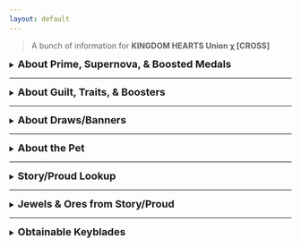 ```yaml
---
layout: default
---
```


>A bunch of information for **KINGDOM HEARTS Union χ [CROSS]**

<details><summary><strong><font size="4">About Prime, Supernova, & Boosted Medals</font></strong></summary>
  <p />
  text
</details>
<hr />
<details><summary><strong><font size="4">About Guilt, Traits, & Boosters</font></strong></summary>
  
  ### Traits
  When you fuse a Medal onto another Medal that is the exact same, regardless of rarity, you will gain a Trait. A Trait can provide multiple buffs to your medals.
  Available Traits: 
  
  - Affects your Keyblade
  
| Trait | Description |
|----|---|
| Max Gauges +2 | Raises your Gauges by 2 |
| Max HP +800 | Raises the player's HP cap by 800 |
| Poison Resist 20% | Lowers the odds of being put to poisoned by 20% |
| Paralysis Resist 20% | Lowers the odds of being put to paralyzed by 20% |
| Sleep Resist 20% | Lowers the odds of being put to sleep by 20% |
  
  - Affects only the medal
  
  | Trait | Description |
|----|---|
 | Ground Enemy DEF -60% | Lowers defense of ground enemies by 60% |
 | Aerial Enemy DEF -60% | Lowers defense of aerial enemies by 60% |
 | Damage in Raids +40% | Raises damage dealt against Raid Bosses by 40% |
 | Extra Attack: 40% Power | Deals another attack with 40% the medals power |
 | STR +1000 | Raises strength by 1,000 |
 | DEF +2000 | Raises defense by 2,000 |
  
</details>
<hr />
<details><summary><strong><font size="4">About Draws/Banners</font></strong></summary>
  
</details>
<hr />
<details><summary><strong><font size="4">About the Pet</font></strong></summary>
  In Version 2.3.1, we received an update that included a Pet System, a little fluffy companion that you can take on your adventures.
  If you're a newcomer, you can receive your own Pet when you complete Story Quest 14.
  
  With a Pet at yor disposal, you can equip an aditional medal in the "Pet/Spirit Slot", and have Tricks that'll help you out, like Steal, which will increase the dropped amount of items when defeating an enemy.
  You can also name your pet, dress it up, and even combine different species to create abominations.
  
  To change your pets name, tap on the "Name" button.
  
  ### Equiping Another Medal
  When editing your keyblade, press the "Spirit" button at the top to add a 6th medal to your keyblade
  <img src="https://cache.sqex-bridge.jp/img/opTYNuhAv" />
  
  ### Tricks & Costumes
  To access the Pet Menu, tap on your pets icon to the left of your avatar.
  <img src="https://cache.sqex-bridge.jp/img/op6SNWDYc" />
  
  To dress up your pet, tap on the "Outfits" button.
  In here, you can customize your pet to whatever you want.
  <img src="https://cache.sqex-bridge.jp/img/opTRNDcOi" />
  
  To level up your pet, tap on the "Gear" button, and press "Optimize". Keep doing this everytime you get a new medal.
  Your Pet's rank is determined by the total points of the 6 Medals equipped on this screen. 
  When your Pet's rank increases, their damage multiplier (for your 6th slot Medal) will increase and they will also learn a new Trick!
  Medals that have traits give better points than ones without.
  <img src="https://cache.sqex-bridge.jp/img/opTCNPbXJ" />
  
  Your Pet's Tricks will activate in battle after fulfilling certain conditions. These abilities are super helpful, as your Pet will come to your aid and help you in different ways! 
You can confirm your Pet's Tricks on the Main Pet Screen by tapping the Tricks button.

The Medals you use to increase your Pet's rank will not be deleted or used up, so feel free to change them up as you wish. 
  
  List of Tricks:
  - [Rank 2] **Steal I** (Obtains dropped items x2. Has a 50% trigger rate when an enemy drops an item. 1 charge per battle)
  - [Rank 3] **Blast I** (Deals 10,000 damage if an enemy is below 10,000 HP. 1 charge per battle)
  - [Rank 4] **Esuna I** (Cures your status ailments when affected. The statuses are Sleep, Paralysis & Poison)
  - [Rank 5] **HP Recovery I** (Basically Second Chance, which means you'll resurrect if you die. Can be combined with Second Chance, for a total of 2 revives)
  - [Rank 6] **Steal II** (Obtains dropped items x3. Has a 50% trigger rate when an enemy drops an item. 1 charge per battle)
  - [Rank 7] **Poison Boost I** (Deals more poisoned damage to poisoned targets)
  - [Rank 7] **Paralysis Boost I** (Useless?)
  - [Rank 7] **Sleep Boost I** (Keeps targets that are asleep for 3 hits. 2 charges per battle)
  - [Rank 8] **Blast II** (Deals 30,000 damage if an enemy is below 30,000 HP. 1 charge per battle)
  - [Rank 9] **P Attack Boost I** (Raises your Power STR by 1 tier for 1 turn when P-Str is raised. Ignores the max limit. 1 charge per turn)
  - [Rank 9] **S Attack Boost I** (Raises your Speed STR by 1 tier for 1 turn when S-Str is raised. Ignores the max limit. 1 charge per turn)
  - [Rank 9] **M Attack Boost I** (Raises your Magic STR by 1 tier for 1 turn when M-Str is raised. Ignores the max limit. 1 charge per turn)
  - [Rank 10] **Steal III** (Obtains dropped items x4. Has a 50% trigger rate when an enemy drops an item. 1 charge per battle)
  - [Rank 11] **Combo I** (Deals 40% more damage. Has a 25% trigger rate. 6 charges per battle
</details>
<hr />
<details><summary><strong><font size="4">Story/Proud Lookup</font></strong></summary>
  This is a Story/Proud quest lookup, that'll tell you everything you need to know about the quest.
  I still need to do some major edits, This'll be available soontm
</details>
<hr />
<details><summary><strong><font size="4">Jewels & Ores from Story/Proud</font></strong></summary>
  
  ## Story Mode
  <details><summary><strong>Jewels</strong></summary>
  
  ### Data Download (Quest 6)

<img src="../images/Jewel_KHUX.png" width="30" height="30" /> **2,000** Jewels

### Quest 7

<img src="../images/Jewel_KHUX.png" width="30" height="30" /> **1,000** Jewels

<img src="../images/Jewel_KHUX.png" width="30" height="30" /> Total: **3,000**

### Quest 10-50

<img src="../images/Jewel_KHUX.png" width="30" height="30" /> **300** every 5 quests

<img src="../images/Jewel_KHUX.png" width="30" height="30" /> **2,700** altogether

<img src="../images/Jewel_KHUX.png" width="30" height="30" /> Total: **5,700**

### Quest 55-525

<img src="../images/Jewel_KHUX.png" width="30" height="30" /> **150** every 5 quests

<img src="../images/Jewel_KHUX.png" width="30" height="30" /> **14,250** altogether

<img src="../images/Jewel_KHUX.png" width="30" height="30" /> Total: **19,950**

### Quest 530-825

<img src="../images/Jewel_KHUX.png" width="30" height="30" /> **250** every 5 quests

<img src="../images/Jewel_KHUX.png" width="30" height="30" /> **9,500** altogether (excluding irregulars)

<img src="../images/Jewel_KHUX.png" width="30" height="30" /> Total: **28,950**

NOTE: 755 doesn't give jewels

### Irregular Quests after 660

- 664, 667, 672, 674, 709, 712, 719, 722, 732, 734, 754, 757, 777, 784, 787, 794, 797, 802, 807, 812, 814, 824

<img src="../images/Jewel_KHUX.png" width="30" height="30" /> **250** per quest

<img src="../images/Jewel_KHUX.png" width="30" height="30" /> **6,000** altogether

<img src="../images/Jewel_KHUX.png" width="30" height="30" /> Total: **34,700**

</details>

<details><summary><strong>Ores</strong></summary>

### Electrum Ore (Quest 1-300)

- You need Electrum Ore to level up Sleeping Lion, Counterpoint, and Fenrir.
- You only need 100 Electrum Ore to level up each keyblade above to 25+

<img src="../images/Electrum_Ore_KHUX.png" width="30" height="30" /> **1 Electrum Ore** per quest, total of **300 Electrum Ore**

</details>
<hr />

## Proud Mode

<details><summary><strong>Proud+ Jewels</strong></summary>

<img src="../images/Jewel_KHUX.png" width="30" height="30" /> **30** per quest

<img src="../images/Jewel_KHUX.png" width="30" height="30" /> **480** per event

<img src="../images/Jewel_KHUX.png" width="30" height="30" /> **1,440** altogether

</details>

<details><summary><strong>Jewels</strong></summary>

### Quest 5-750

<img src="../images/Jewel_KHUX.png" width="30" height="30" /> **150** per quest

<img src="../images/Jewel_KHUX.png" width="30" height="30" /> **22,500** altogether

</details>

<details><summary><strong>Ores</strong></summary>
  
  ### Dark Matter
- You need Dark Matter to level up Darkgnaw, Missing Ache, Diamond Dust
- You only need 100 Dark Matter to level up each keyblade above to 25+

- You get 2 Dark Matter from every quest as 2 objectives (e.g, Dark Matter, Avatar Coins, Dark Matter)

<img src="../images/Dark_Matter_KHUX.png" width="30" height="30" />Quest 326-450: **250 Dark Matter**

<img src="../images/Dark_Matter_KHUX.png" width="30" height="30" />Quest 476-500: **50 Dark Matter**

</details>

<details><summary><strong>Elemental Gems</strong></summary>

<img src="../images/Power_Gem_KHUX.png" width="30" height="30" />Quest 505-670, 695, 720: **14 Power Gems**

<img src="../images/Speed_Gem_KHUX.png" width="30" height="30" />Quest 510-675, 700, 725: **14 Speed Gems**

<img src="../images/Magic_Gem_KHUX.png" width="30" height="30" />Quest 515-680, 705: **13 Magic Gems**

<img src="../images/Sun_Gem_KHUX.png" width="30" height="30" />Quest 685, 710: **2 Sun Gems**

<img src="../images/Moon_Gem_KHUX.png" width="30" height="30" />Quest 690, 715: **2 Moon Gems**

</details>

</details>

<hr />

<details><summary><strong><font size="4">Obtainable Keyblades</font></strong></summary>
  
## Story Mode

<img src="./images/starlight icon.png" width="30" height="30" /> Starlight is obtained from the **start of your adventure**

<img src="./images/treasure trove icon.png" width="30" height="30" /> Treasure Trove is obtained from **Story Quest 14**

<img src="./images/lady luck icon.png" width="30" height="30" /> Lady Luck is obtained from **Story Quest 24**

<img src="./images/three wishes icon.png" width="30" height="30" /> Three Wishes is obtained from **Story Quest 34**

<img src="./images/olympia icon.png" width="30" height="30" /> Olympia is obtained from **Story Quest 130**

<img src="./images/divine rose icon.png" width="30" height="30" /> Divine Rose is obtained from **Story Quest 433**

<img src="./images/som icon.png" width="30" height="30" /> Stroke of Midnight is obtained from **Story Quest 585**

<img src="./images/fairy stars icon.png" width="30" height="30" /> Fairy Stars is obtained from **Story Quest 683**

<hr />

## Proud Mode

<img src="./images/sleeping lion icon.png" width="30" height="30" /> Sleeping Lion is obtained on **Proud Quest 3**

<img src="./images/counterpoint icon.png" width="30" height="30" /> Counterpoint is obtained on **Proud Quest 103**

<img src="./images/fenrir icon.png" width="30" height="30" /> Fenrir is obtained on **Proud Quest 203**

<img src="./images/darkgnaw icon.png" width="30" height="30" /> Darkgnaw is obtained on **Proud Quest 328**

<img src="./images/missing ache icon.png" width="30" height="30" /> Missing Ache is obtained on **Proud Quest 378**

<img src="./images/diamond dust icon.png" width="30" height="30" /> Diamond Dust is obtained on **Proud Quest 428**

</details>
